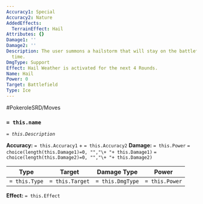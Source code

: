 ```yaml
---
Accuracy1: Special
Accuracy2: Nature
AddedEffects:
  TerrainEffect: Hail
Attributes: {}
Damage1: ''
Damage2: ''
Description: The user summons a hailstorm that will stay on the battlefield for some
  time.
DmgType: Support
Effect: Hail Weather is activated for the next 4 Rounds.
Name: Hail
Power: 0
Target: Battlefield
Type: Ice
---
```


#PokeroleSRD/Moves

### `= this.name` 
*`= this.Description`*

**Accuracy:** `= this.Accuracy1` + `= this.Accuracy2`
**Damage:** `= this.Power` `= choice(length(this.Damage1)=0, "","\+ "+ this.Damage1)` `= choice(length(this.Damage2)=0, "","\+ "+ this.Damage2)`

| Type          | Target          | Damage Type          | Power          |
| ------------- | --------------- | ---------------- | -------------- |
| `= this.Type` | `= this.Target` | `= this.DmgType` | `= this.Power` | 

**Effect:** `= this.Effect`